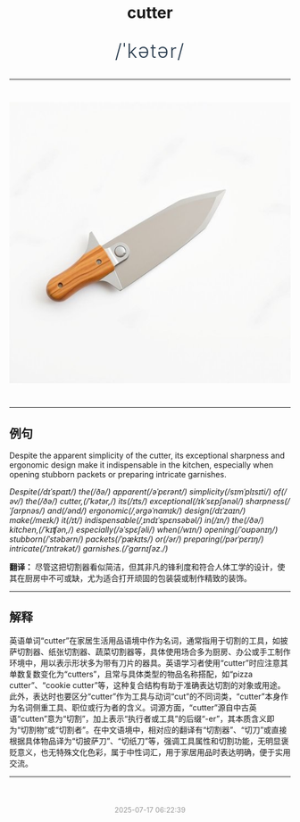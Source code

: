 <div align="center">

# cutter

<div style="margin: 30px 0;">
<h1 style="font-size: 2.5em; font-weight: 300; letter-spacing: 2px; margin: 0; color: #2c3e50;">
/ˈkətər/
</h1>
</div>

</div>

---

<div align="center" style="margin: 40px 0;">

![cutter](images/cutter.png)

</div>

---

## 例句

Despite the apparent simplicity of the cutter, its exceptional sharpness and ergonomic design make it indispensable in the kitchen, especially when opening stubborn packets or preparing intricate garnishes.

*Despite(/dɪˈspaɪt/) the(/ðə/) apparent(/əˈpɛrənt/) simplicity(/sɪmˈplɪsɪti/) of(/əv/) the(/ðə/) cutter,(/ˈkətər,/) its(/ɪts/) exceptional(/ɪkˈsɛpʃənəl/) sharpness(/ˈʃɑrpnəs/) and(/ənd/) ergonomic(/ˌərgəˈnɑmɪk/) design(/dɪˈzaɪn/) make(/meɪk/) it(/ɪt/) indispensable(/ˌɪndɪˈspɛnsəbəl/) in(/ɪn/) the(/ðə/) kitchen,(/ˈkɪʧən,/) especially(/əˈspɛʃəli/) when(/wɪn/) opening(/ˈoʊpənɪŋ/) stubborn(/ˈstəbərn/) packets(/ˈpækɪts/) or(/ər/) preparing(/pərˈpɛrɪŋ/) intricate(/ˈɪntrəkət/) garnishes.(/ˈgɑrnɪʃəz./)*

**翻译：** 尽管这把切割器看似简洁，但其非凡的锋利度和符合人体工学的设计，使其在厨房中不可或缺，尤为适合打开顽固的包装袋或制作精致的装饰。

---

## 解释

英语单词“cutter”在家居生活用品语境中作为名词，通常指用于切割的工具，如披萨切割器、纸张切割器、蔬菜切割器等，具体使用场合多为厨房、办公或手工制作环境中，用以表示形状多为带有刀片的器具。英语学习者使用“cutter”时应注意其单数复数变化为“cutters”，且常与具体类型的物品名称搭配，如“pizza cutter”、“cookie cutter”等，这种复合结构有助于准确表达切割的对象或用途。此外，表达时也要区分“cutter”作为工具与动词“cut”的不同词类，“cutter”本身作为名词侧重工具、职位或行为者的含义。词源方面，“cutter”源自中古英语“cutten”意为“切割”，加上表示“执行者或工具”的后缀“-er”，其本质含义即为“切割物”或“切割者”。在中文语境中，相对应的翻译有“切割器”、“切刀”或直接根据具体物品译为“切披萨刀”、“切纸刀”等，强调工具属性和切割功能，无明显褒贬意义，也无特殊文化色彩，属于中性词汇，用于家居用品时表达明确，便于实用交流。


---

<div align="center" style="margin-top: 50px;">
<small style="color: #999; font-size: 0.9em;">2025-07-17 06:22:39</small>
</div>

